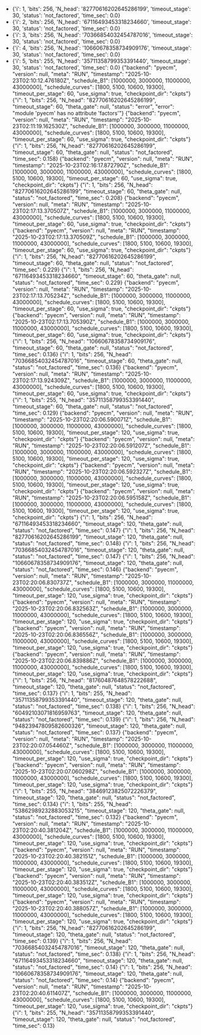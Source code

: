 - {'i': 1, 'bits': 256, 'N_head': '82770616202645286199', 'timeout_stage': 30, 'status': 'not_factored', 'time_sec': 0.0}
- {'i': 2, 'bits': 256, 'N_head': '67116493453318234660', 'timeout_stage': 30, 'status': 'not_factored', 'time_sec': 0.0}
- {'i': 3, 'bits': 256, 'N_head': '70366854032454787016', 'timeout_stage': 30, 'status': 'not_factored', 'time_sec': 0.0}
- {'i': 4, 'bits': 256, 'N_head': '10660678358734909176', 'timeout_stage': 30, 'status': 'not_factored', 'time_sec': 0.0}
- {'i': 5, 'bits': 255, 'N_head': '35711358799353391440', 'timeout_stage': 30, 'status': 'not_factored', 'time_sec': 0.0}
{"backend": "pyecm", "version": null, "meta": "RUN", "timestamp": "2025-10-23T02:10:12.476180Z", "schedule_B1": [1000000, 3000000, 11000000, 43000000], "schedule_curves": [1800, 5100, 10600, 19300], "timeout_per_stage": 60, "use_sigma": true, "checkpoint_dir": "ckpts"}
{"i": 1, "bits": 256, "N_head": "82770616202645286199", "timeout_stage": 60, "theta_gate": null, "status": "error", "error": "module 'pyecm' has no attribute 'factors'"}
{"backend": "pyecm", "version": null, "meta": "RUN", "timestamp": "2025-10-23T02:11:19.162530Z", "schedule_B1": [1000000, 3000000, 11000000, 43000000], "schedule_curves": [1800, 5100, 10600, 19300], "timeout_per_stage": 60, "use_sigma": true, "checkpoint_dir": "ckpts"}
{"i": 1, "bits": 256, "N_head": "82770616202645286199", "timeout_stage": 60, "theta_gate": null, "status": "not_factored", "time_sec": 0.158}
{"backend": "pyecm", "version": null, "meta": "RUN", "timestamp": "2025-10-23T02:16:17.872790Z", "schedule_B1": [1000000, 3000000, 11000000, 43000000], "schedule_curves": [1800, 5100, 10600, 19300], "timeout_per_stage": 60, "use_sigma": true, "checkpoint_dir": "ckpts"}
{"i": 1, "bits": 256, "N_head": "82770616202645286199", "timeout_stage": 60, "theta_gate": null, "status": "not_factored", "time_sec": 0.208}
{"backend": "pyecm", "version": null, "meta": "RUN", "timestamp": "2025-10-23T02:17:13.370507Z", "schedule_B1": [1000000, 3000000, 11000000, 43000000], "schedule_curves": [1800, 5100, 10600, 19300], "timeout_per_stage": 60, "use_sigma": true, "checkpoint_dir": "ckpts"}
{"backend": "pyecm", "version": null, "meta": "RUN", "timestamp": "2025-10-23T02:17:13.370509Z", "schedule_B1": [1000000, 3000000, 11000000, 43000000], "schedule_curves": [1800, 5100, 10600, 19300], "timeout_per_stage": 60, "use_sigma": true, "checkpoint_dir": "ckpts"}
{"i": 1, "bits": 256, "N_head": "82770616202645286199", "timeout_stage": 60, "theta_gate": null, "status": "not_factored", "time_sec": 0.229}
{"i": 1, "bits": 256, "N_head": "67116493453318234660", "timeout_stage": 60, "theta_gate": null, "status": "not_factored", "time_sec": 0.229}
{"backend": "pyecm", "version": null, "meta": "RUN", "timestamp": "2025-10-23T02:17:13.705234Z", "schedule_B1": [1000000, 3000000, 11000000, 43000000], "schedule_curves": [1800, 5100, 10600, 19300], "timeout_per_stage": 60, "use_sigma": true, "checkpoint_dir": "ckpts"}
{"backend": "pyecm", "version": null, "meta": "RUN", "timestamp": "2025-10-23T02:17:13.705390Z", "schedule_B1": [1000000, 3000000, 11000000, 43000000], "schedule_curves": [1800, 5100, 10600, 19300], "timeout_per_stage": 60, "use_sigma": true, "checkpoint_dir": "ckpts"}
{"i": 1, "bits": 256, "N_head": "10660678358734909176", "timeout_stage": 60, "theta_gate": null, "status": "not_factored", "time_sec": 0.136}
{"i": 1, "bits": 256, "N_head": "70366854032454787016", "timeout_stage": 60, "theta_gate": null, "status": "not_factored", "time_sec": 0.136}
{"backend": "pyecm", "version": null, "meta": "RUN", "timestamp": "2025-10-23T02:17:13.924309Z", "schedule_B1": [1000000, 3000000, 11000000, 43000000], "schedule_curves": [1800, 5100, 10600, 19300], "timeout_per_stage": 60, "use_sigma": true, "checkpoint_dir": "ckpts"}
{"i": 1, "bits": 255, "N_head": "35711358799353391440", "timeout_stage": 60, "theta_gate": null, "status": "not_factored", "time_sec": 0.129}
{"backend": "pyecm", "version": null, "meta": "RUN", "timestamp": "2025-10-23T02:20:06.590071Z", "schedule_B1": [1000000, 3000000, 11000000, 43000000], "schedule_curves": [1800, 5100, 10600, 19300], "timeout_per_stage": 120, "use_sigma": true, "checkpoint_dir": "ckpts"}
{"backend": "pyecm", "version": null, "meta": "RUN", "timestamp": "2025-10-23T02:20:06.591207Z", "schedule_B1": [1000000, 3000000, 11000000, 43000000], "schedule_curves": [1800, 5100, 10600, 19300], "timeout_per_stage": 120, "use_sigma": true, "checkpoint_dir": "ckpts"}
{"backend": "pyecm", "version": null, "meta": "RUN", "timestamp": "2025-10-23T02:20:06.592327Z", "schedule_B1": [1000000, 3000000, 11000000, 43000000], "schedule_curves": [1800, 5100, 10600, 19300], "timeout_per_stage": 120, "use_sigma": true, "checkpoint_dir": "ckpts"}
{"backend": "pyecm", "version": null, "meta": "RUN", "timestamp": "2025-10-23T02:20:06.595158Z", "schedule_B1": [1000000, 3000000, 11000000, 43000000], "schedule_curves": [1800, 5100, 10600, 19300], "timeout_per_stage": 120, "use_sigma": true, "checkpoint_dir": "ckpts"}
{"i": 1, "bits": 256, "N_head": "67116493453318234660", "timeout_stage": 120, "theta_gate": null, "status": "not_factored", "time_sec": 0.147}
{"i": 1, "bits": 256, "N_head": "82770616202645286199", "timeout_stage": 120, "theta_gate": null, "status": "not_factored", "time_sec": 0.148}
{"i": 1, "bits": 256, "N_head": "70366854032454787016", "timeout_stage": 120, "theta_gate": null, "status": "not_factored", "time_sec": 0.147}
{"i": 1, "bits": 256, "N_head": "10660678358734909176", "timeout_stage": 120, "theta_gate": null, "status": "not_factored", "time_sec": 0.146}
{"backend": "pyecm", "version": null, "meta": "RUN", "timestamp": "2025-10-23T02:20:06.830737Z", "schedule_B1": [1000000, 3000000, 11000000, 43000000], "schedule_curves": [1800, 5100, 10600, 19300], "timeout_per_stage": 120, "use_sigma": true, "checkpoint_dir": "ckpts"}
{"backend": "pyecm", "version": null, "meta": "RUN", "timestamp": "2025-10-23T02:20:06.832563Z", "schedule_B1": [1000000, 3000000, 11000000, 43000000], "schedule_curves": [1800, 5100, 10600, 19300], "timeout_per_stage": 120, "use_sigma": true, "checkpoint_dir": "ckpts"}
{"backend": "pyecm", "version": null, "meta": "RUN", "timestamp": "2025-10-23T02:20:06.836556Z", "schedule_B1": [1000000, 3000000, 11000000, 43000000], "schedule_curves": [1800, 5100, 10600, 19300], "timeout_per_stage": 120, "use_sigma": true, "checkpoint_dir": "ckpts"}
{"backend": "pyecm", "version": null, "meta": "RUN", "timestamp": "2025-10-23T02:20:06.839886Z", "schedule_B1": [1000000, 3000000, 11000000, 43000000], "schedule_curves": [1800, 5100, 10600, 19300], "timeout_per_stage": 120, "use_sigma": true, "checkpoint_dir": "ckpts"}
{"i": 1, "bits": 256, "N_head": "81760487648578222688", "timeout_stage": 120, "theta_gate": null, "status": "not_factored", "time_sec": 0.137}
{"i": 1, "bits": 255, "N_head": "35711358799353391440", "timeout_stage": 120, "theta_gate": null, "status": "not_factored", "time_sec": 0.138}
{"i": 1, "bits": 256, "N_head": "60492103071816959763", "timeout_stage": 120, "theta_gate": null, "status": "not_factored", "time_sec": 0.139}
{"i": 1, "bits": 256, "N_head": "94823947809582600326", "timeout_stage": 120, "theta_gate": null, "status": "not_factored", "time_sec": 0.137}
{"backend": "pyecm", "version": null, "meta": "RUN", "timestamp": "2025-10-23T02:20:07.054460Z", "schedule_B1": [1000000, 3000000, 11000000, 43000000], "schedule_curves": [1800, 5100, 10600, 19300], "timeout_per_stage": 120, "use_sigma": true, "checkpoint_dir": "ckpts"}
{"backend": "pyecm", "version": null, "meta": "RUN", "timestamp": "2025-10-23T02:20:07.060298Z", "schedule_B1": [1000000, 3000000, 11000000, 43000000], "schedule_curves": [1800, 5100, 10600, 19300], "timeout_per_stage": 120, "use_sigma": true, "checkpoint_dir": "ckpts"}
{"i": 1, "bits": 255, "N_head": "38469123825072226379", "timeout_stage": 120, "theta_gate": null, "status": "not_factored", "time_sec": 0.134}
{"i": 1, "bits": 255, "N_head": "53862989232883053215", "timeout_stage": 120, "theta_gate": null, "status": "not_factored", "time_sec": 0.132}
{"backend": "pyecm", "version": null, "meta": "RUN", "timestamp": "2025-10-23T02:20:40.381204Z", "schedule_B1": [1000000, 3000000, 11000000, 43000000], "schedule_curves": [1800, 5100, 10600, 19300], "timeout_per_stage": 120, "use_sigma": true, "checkpoint_dir": "ckpts"}
{"backend": "pyecm", "version": null, "meta": "RUN", "timestamp": "2025-10-23T02:20:40.382151Z", "schedule_B1": [1000000, 3000000, 11000000, 43000000], "schedule_curves": [1800, 5100, 10600, 19300], "timeout_per_stage": 120, "use_sigma": true, "checkpoint_dir": "ckpts"}
{"backend": "pyecm", "version": null, "meta": "RUN", "timestamp": "2025-10-23T02:20:40.383512Z", "schedule_B1": [1000000, 3000000, 11000000, 43000000], "schedule_curves": [1800, 5100, 10600, 19300], "timeout_per_stage": 120, "use_sigma": true, "checkpoint_dir": "ckpts"}
{"backend": "pyecm", "version": null, "meta": "RUN", "timestamp": "2025-10-23T02:20:40.388057Z", "schedule_B1": [1000000, 3000000, 11000000, 43000000], "schedule_curves": [1800, 5100, 10600, 19300], "timeout_per_stage": 120, "use_sigma": true, "checkpoint_dir": "ckpts"}
{"i": 1, "bits": 256, "N_head": "82770616202645286199", "timeout_stage": 120, "theta_gate": null, "status": "not_factored", "time_sec": 0.139}
{"i": 1, "bits": 256, "N_head": "70366854032454787016", "timeout_stage": 120, "theta_gate": null, "status": "not_factored", "time_sec": 0.138}
{"i": 1, "bits": 256, "N_head": "67116493453318234660", "timeout_stage": 120, "theta_gate": null, "status": "not_factored", "time_sec": 0.14}
{"i": 1, "bits": 256, "N_head": "10660678358734909176", "timeout_stage": 120, "theta_gate": null, "status": "not_factored", "time_sec": 0.14}
{"backend": "pyecm", "version": null, "meta": "RUN", "timestamp": "2025-10-23T02:20:40.611407Z", "schedule_B1": [1000000, 3000000, 11000000, 43000000], "schedule_curves": [1800, 5100, 10600, 19300], "timeout_per_stage": 120, "use_sigma": true, "checkpoint_dir": "ckpts"}
{"i": 1, "bits": 255, "N_head": "35711358799353391440", "timeout_stage": 120, "theta_gate": null, "status": "not_factored", "time_sec": 0.13}

